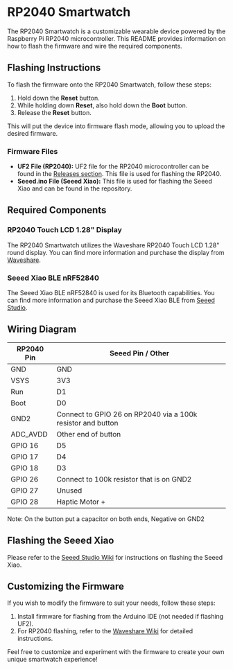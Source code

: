 # RP2040 Smartwatch

The RP2040 Smartwatch is a customizable wearable device powered by the Raspberry Pi RP2040 microcontroller. This README provides information on how to flash the firmware and wire the required components.

## Flashing Instructions

To flash the firmware onto the RP2040 Smartwatch, follow these steps:

1. Hold down the **Reset** button.
2. While holding down **Reset**, also hold down the **Boot** button.
3. Release the **Reset** button.

This will put the device into firmware flash mode, allowing you to upload the desired firmware.

### Firmware Files

- **UF2 File (RP2040):** UF2 file for the RP2040 microcontroller can be found in the [Releases section](https://github.com/KaiyoFox/waveshare1.28-rp2040-smartwatch/releases/latest). This file is used for flashing the RP2040.
- **Seeed.ino File (Seeed Xiao):** This file is used for flashing the Seeed Xiao and can be found in the repository.

## Required Components

### RP2040 Touch LCD 1.28" Display

The RP2040 Smartwatch utilizes the Waveshare RP2040 Touch LCD 1.28" round display. You can find more information and purchase the display from [Waveshare](https://www.waveshare.com/rp2040-touch-lcd-1.28.htm).

### Seeed Xiao BLE nRF52840

The Seeed Xiao BLE nRF52840 is used for its Bluetooth capabilities. You can find more information and purchase the Seeed Xiao BLE from [Seeed Studio](https://www.seeedstudio.com/Seeed-XIAO-BLE-nRF52840-p-5201.html).

## Wiring Diagram

| RP2040 Pin | Seeed Pin / Other |
|------------|-----------|
| GND        | GND       |
| VSYS       | 3V3       |
| Run        | D1        |
| Boot       | D0        |
| GND2       | Connect to GPIO 26 on RP2040 via a 100k resistor and button |
| ADC_AVDD   | Other end of button |
| GPIO 16    | D5        |
| GPIO 17    | D4        |
| GPIO 18    | D3        |
| GPIO 26    | Connect to 100k resistor that is on GND2 |
| GPIO 27    | Unused   |
| GPIO 28    | Haptic Motor +   |

Note: On the button put a capacitor on both ends, Negative on GND2

## Flashing the Seeed Xiao

Please refer to the [Seeed Studio Wiki](https://wiki.seeedstudio.com/XIAO_BLE/) for instructions on flashing the Seeed Xiao.

## Customizing the Firmware

If you wish to modify the firmware to suit your needs, follow these steps:

1. Install firmware for flashing from the Arduino IDE (not needed if flashing UF2).
2. For RP2040 flashing, refer to the [Waveshare Wiki](https://www.waveshare.com/wiki/RP2040-Touch-LCD-1.28) for detailed instructions.

Feel free to customize and experiment with the firmware to create your own unique smartwatch experience!

